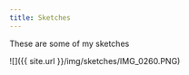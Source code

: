 ```yaml
---
title: Sketches
---
```


These are some of my sketches

![]({{ site.url }}/img/sketches/IMG_0260.PNG)
